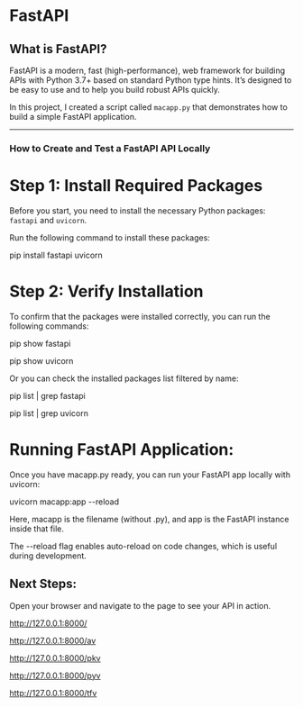 # FastAPI

## What is FastAPI?

FastAPI is a modern, fast (high-performance), web framework for building APIs with Python 3.7+ based on standard Python type hints. It’s designed to be easy to use and to help you build robust APIs quickly.

In this project, I created a script called `macapp.py` that demonstrates how to build a simple FastAPI application.

---

### How to Create and Test a FastAPI API Locally

# Step 1: Install Required Packages

Before you start, you need to install the necessary Python packages: `fastapi` and `uvicorn`.

Run the following command to install these packages:

pip install fastapi uvicorn

# Step 2: Verify Installation
To confirm that the packages were installed correctly, you can run the following commands:

pip show fastapi

pip show uvicorn

Or you can check the installed packages list filtered by name:

pip list | grep fastapi

pip list | grep uvicorn

# Running FastAPI Application:
Once you have macapp.py ready, you can run your FastAPI app locally with uvicorn:

uvicorn macapp:app --reload

Here, macapp is the filename (without .py), and app is the FastAPI instance inside that file.

The --reload flag enables auto-reload on code changes, which is useful during development.

## Next Steps:
Open your browser and navigate to the page to see your API in action.

http://127.0.0.1:8000/ 

http://127.0.0.1:8000/av

http://127.0.0.1:8000/pkv

http://127.0.0.1:8000/pyv

http://127.0.0.1:8000/tfv

